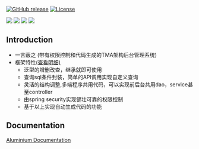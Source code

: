 [![GitHub release](https://img.shields.io/badge/release-1.0.0-28a745.svg)](https://github.com/0nebean/com.alibaba.druid-0nebean.custom/releases)
[![License](https://img.shields.io/badge/license-Apache%202-4EB1BA.svg)](https://www.apache.org/licenses/LICENSE-2.0.html)

![](https://img.shields.io/badge/support-chemical--el-yellowgreen.svg)
![](https://img.shields.io/badge/support-onebean--data-red.svg)
![](https://img.shields.io/badge/dependency-spring--15.20-blue.svg)
![](https://img.shields.io/badge/middleware-mysql-lightgrey.svg)


Introduction
---
- 一言蔽之 (带有权限控制和代码生成的TMA架构后台管理系统)
- 框架特性[(查看明细)](https://github.com/0nebean/Aluminium/wiki/%E6%A1%86%E6%9E%B6%E7%89%B9%E6%80%A7)
  - 泛型的增删改查，继承就即可使用
  - 查询sql条件封装，简单的API调用实现自定义查询
  - 灵活的结构调整,多端程序共用代码，可以实现前后台共用dao，service甚至controller
  - 由spring security实现健壮可靠的权限控制
  - 基于以上实现自动生成代码的功能
  
 
Documentation
---
[Aluminium Documentation](https://github.com/0nebean/Aluminium/wiki)

